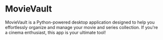 # MovieVault
MovieVault is a Python-powered desktop application designed to help you effortlessly organize and manage your movie and series collection. If you're a cinema enthusiast, this app is your ultimate tool!
